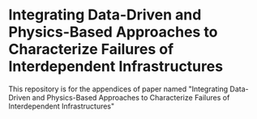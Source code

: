 # Integrating Data-Driven and Physics-Based Approaches to Characterize Failures of Interdependent Infrastructures
This repository is for the appendices of paper named "Integrating Data-Driven and Physics-Based Approaches to Characterize Failures of Interdependent Infrastructures"

